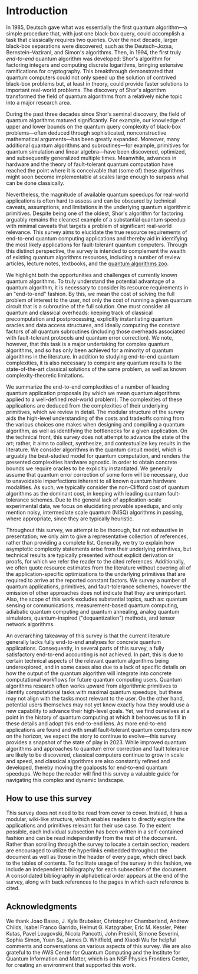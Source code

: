# Introduction

In 1985, Deutsch gave what was essentially the first quantum algorithm—a simple procedure that, with just one black-box query, could accomplish a task that classically requires two queries. Over the next decade, larger black-box separations were discovered, such as the Deutsch–Jozsa, Bernstein–Vazirani, and Simon's algorithms. Then, in 1994, the first truly *end-to-end* quantum algorithm was developed: Shor's algorithm for factoring integers and computing discrete logarithms, bringing extensive ramifications for cryptography. This breakthrough demonstrated that quantum computers could not only speed up the solution of contrived black-box problems but, at least in theory, could provide faster solutions to important real-world problems. The discovery of Shor's algorithm transformed the field of quantum algorithms from a relatively niche topic into a major research area.


During the past three decades since Shor's seminal discovery, the field of quantum algorithms matured significantly. For example, our knowledge of upper and lower bounds on the quantum query complexity of black-box problems—often deduced through sophisticated, nonconstructive mathematical arguments—has been greatly expanded. Moreover, many additional quantum algorithms and subroutines—for example, primitives for quantum simulation and linear algebra—have been discovered, optimized, and subsequently generalized multiple times. Meanwhile, advances in hardware and the theory of fault-tolerant quantum computation have reached the point where it is conceivable that (some of) these algorithms might soon become implementable at scales large enough to surpass what can be done classically.


Nevertheless, the magnitude of available quantum speedups for real-world applications is often hard to assess and can be obscured by technical caveats, assumptions, and limitations in the underlying quantum algorithmic primitives. Despite being one of the oldest, Shor's algorithm for factoring arguably remains the cleanest example of a substantial quantum speedup with minimal caveats that targets a problem of significant real-world relevance. This survey aims to elucidate the true resource requirements of end-to-end quantum computing applications and thereby aid in identifying the most likely applications for fault-tolerant quantum computers. Through this distinct perspective, the survey is intended to complement the wealth of existing quantum algorithms resources, including a number of review articles, lecture notes, textbooks, and the [quantum algorithms zoo](https://quantumalgorithmzoo.org/).


We highlight both the opportunities and challenges of currently known quantum algorithms. To truly understand the potential advantage of a quantum algorithm, it is necessary to consider its resource requirements in an "end-to-end" fashion. By this, we mean the cost of solving the full problem of interest to the user, not only the cost of running a given quantum circuit that is a subroutine of the full solution. One must consider all quantum and classical overheads: keeping track of classical precomputation and postprocessing, explicitly instantiating quantum oracles and data access structures, and ideally computing the constant factors of all quantum subroutines (including those overheads associated with fault-tolerant protocols and quantum error correction). We note, however, that this task is a major undertaking for complex quantum algorithms, and so has only been achieved for a minority of quantum algorithms in the literature. In addition to studying end-to-end quantum complexities, it is also necessary to compare any quantum results to the state-of-the-art classical solutions of the same problem, as well as known complexity-theoretic limitations.


We summarize the end-to-end complexities of a number of leading quantum application proposals (by which we mean quantum algorithms applied to a well-defined real-world problem). The complexities of these applications are deduced from the complexities of their underlying primitives, which we review in detail. The modular structure of the survey aids the high-level understanding of the costs and tradeoffs coming from the various choices one makes when designing and compiling a quantum algorithm, as well as identifying the bottlenecks for a given application. On the technical front, this survey does not attempt to advance the state of the art; rather, it aims to collect, synthesize, and contextualize key results in the literature. We consider algorithms in the quantum circuit model, which is arguably the best-studied model for quantum computation, and renders the presented complexities hardware agnostic. In order to obtain concrete bounds we require oracles to be explicitly instantiated. We generally assume that quantum error correction of some form will be necessary, due to unavoidable imperfections inherent to all known quantum hardware modalities. As such, we typically consider the non-Clifford cost of quantum algorithms as the dominant cost, in keeping with leading quantum fault-tolerance schemes. Due to the general lack of application-scale experimental data, we focus on elucidating provable speedups, and only mention noisy, intermediate scale quantum (NISQ) algorithms in passing, where appropriate, since they are typically heuristic.


Throughout this survey, we attempt to be thorough, but not exhaustive in presentation; we only aim to give a representative collection of references, rather than providing a complete list. Generally, we try to explain how asymptotic complexity statements arise from their underlying primitives, but technical results are typically presented without explicit derivation or proofs, for which we refer the reader to the cited references. Additionally, we often quote resource estimates from the literature without covering all of the application-specific optimizations to the underlying primitives that are required to arrive at the reported constant factors. We survey a number of quantum applications, primitives, and fault-tolerance schemes, however the omission of other approaches does not indicate that they are unimportant. Also, the scope of this work excludes substantial topics, such as: quantum sensing or communications, measurement-based quantum computing, adiabatic quantum computing and quantum annealing, analog quantum simulators, quantum-inspired ("dequantization") methods, and tensor network algorithms.


An overarching takeaway of this survey is that the current literature generally lacks fully end-to-end analyses for concrete quantum applications. Consequently, in several parts of this survey, a fully satisfactory end-to-end accounting is not achieved. In part, this is due to certain technical aspects of the relevant quantum algorithms being underexplored, and in some cases also due to a lack of specific details on how the output of the quantum algorithm will integrate into concrete computational workflows for future quantum computing users. Quantum algorithms research often works upward from algorithmic primitives to identify computational tasks with maximal quantum speedups, but these may not align with the tasks most relevant to the user. On the other hand, potential users themselves may not yet know exactly how they would use a new capability to advance their high-level goals. Yet, we find ourselves at a point in the history of quantum computing at which it behooves us to fill in these details and adopt this end-to-end lens. As more end-to-end applications are found and with small fault-tolerant quantum computers now on the horizon, we expect the story to continue to evolve—this survey provides a snapshot of the state of play in 2023. While improved quantum algorithms and approaches to quantum error correction and fault tolerance are likely to be discovered, classical computers continue to grow in scale and speed, and classical algorithms are also constantly refined and developed, thereby moving the goalposts for end-to-end quantum speedups. We hope the reader will find this survey a valuable guide for navigating this complex and dynamic landscape.


## How to use this survey

This survey does not need to be read from cover to cover. Instead, it has a modular, wiki-like structure, which enables readers to directly explore the applications and primitives relevant for their use case. To the extent possible, each individual subsection has been written in a self-contained fashion and can be read independently from the rest of the document. Rather than scrolling through the survey to locate a certain section, readers are encouraged to utilize the hyperlinks embedded throughout the document as well as those in the header of every page, which direct back to the tables of contents. To facilitate usage of the survey in this fashion, we include an independent bibliography for each subsection of the document. A consolidated bibliography in alphabetical order appears at the end of the survey, along with back references to the pages in which each reference is cited.


## Acknowledgments

We thank Joao Basso, J. Kyle Brubaker, Christopher Chamberland, Andrew Childs, Isabel Franco Garrido, Helmut G. Katzgraber, Eric M. Kessler, Péter Kutas, Pavel Lougovski, Nicola Pancotti, John Preskill, Simone Severini, Sophia Simon, Yuan Su, James D. Whitfield, and Xiaodi Wu for helpful comments and conversations on various aspects of this survey. We are also grateful to the AWS Center for Quantum Computing and the Institute for Quantum Information and Matter, which is an NSF Physics Frontiers Center, for creating an environment that supported this work.


